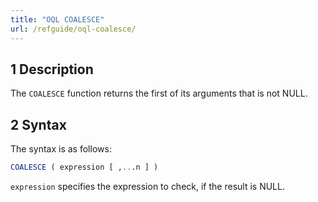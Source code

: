 ```yaml
---
title: "OQL COALESCE"
url: /refguide/oql-coalesce/
---
```


## 1 Description

The `COALESCE` function returns the first of its arguments that is not NULL.

## 2 Syntax

The syntax is as follows:

```sql {linenos=false}
COALESCE ( expression [ ,...n ] )
```

`expression` specifies the expression to check, if the result is NULL.
